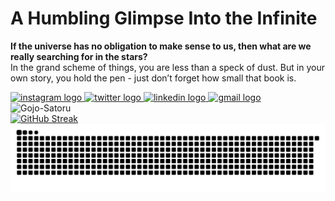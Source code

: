 # A Humbling Glimpse Into the Infinite

<strong>If the universe has no obligation to make sense to us, then what are we really searching for in the stars?</strong> </br>
In the grand scheme of things, you are less than a speck of dust. But in your own story, you hold the pen - just don’t forget how small that book is.

<div align="left">
  <a href="https://www.instagram.com/ani_.mem">
    <img src="https://raw.githubusercontent.com/maurodesouza/profile-readme-generator/master/src/assets/icons/social/instagram/default.svg" width="47" height="35" alt="instagram logo"  />
  </a>
  <a href="https://x.com/anirudh_mem">
    <img src="https://raw.githubusercontent.com/maurodesouza/profile-readme-generator/master/src/assets/icons/social/twitter/default.svg" width="47" height="35" alt="twitter logo"  />
  </a>
  <a href="https://www.linkedin.com/in/anirudhmemani">
    <img src="https://raw.githubusercontent.com/maurodesouza/profile-readme-generator/master/src/assets/icons/social/linkedin/default.svg" width="47" height="35" alt="linkedin logo"  />
  </a>
  <a href="mailto:nemanianirudh@gmail.com">
    <img src="https://raw.githubusercontent.com/maurodesouza/profile-readme-generator/master/src/assets/icons/social/gmail/default.svg" width="47" height="35" alt="gmail logo" />
  </a>
</div>

<div>
    <img alt="Gojo-Satoru" src="https://i.ibb.co/PjVpySF/gojo-banner-4.gif" height="300" />
</div>

<a href="https://git.io/streak-stats">
    <img src="http://github-readme-streak-stats.herokuapp.com?user=AnirudhMemani&theme=dark&background=000000&card_width=696" alt="GitHub Streak" />
</a>

<picture>
  <source media="(prefers-color-scheme: dark)" srcset="https://raw.githubusercontent.com/AnirudhMemani/AnirudhMemani/output/github-snake-dark.svg" />
  <source media="(prefers-color-scheme: light)" srcset="https://raw.githubusercontent.com/AnirudhMemani/AnirudhMemani/output/github-snake.svg" />
  <img alt="github-snake" src="https://raw.githubusercontent.com/AnirudhMemani/AnirudhMemani/output/github-snake.svg" />
</picture>
